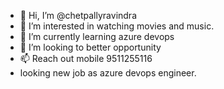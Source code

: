 - 👋 Hi, I’m @chetpallyravindra
- 👀 I’m interested in watching movies and music.
- 🌱 I’m currently learning azure devops
- 💞️ I’m looking to better opportunity
- 📫 Reach out mobile 9511255116
- looking new job as azure devops engineer.






